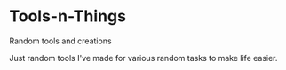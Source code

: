 # Tools-n-Things
Random tools and creations

Just random tools I've made for various random tasks to make life easier.
